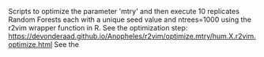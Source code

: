 Scripts to optimize the parameter 'mtry' and then execute 10 replicates Random Forests each with a unique seed value and ntrees=1000 using the r2vim wrapper function in R. See the optimization step: https://devonderaad.github.io/Anopheles/r2vim/optimize.mtry/hum.X.r2vim.optimize.html See the 
